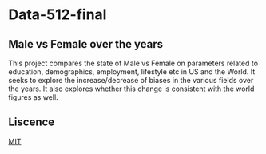 # Data-512-final
## Male vs Female over the years

This project compares the state of Male vs Female on parameters related to education, demographics, employment, lifestyle etc in US and the World. It seeks to explore the increase/decrease of biases in the various fields over the years. It also explores whether this change is consistent with the world figures as well.

## Liscence 
[MIT](https://github.com/ankitapal189/data-512-final/blob/main/LICENSE)<BR>
